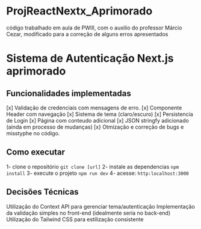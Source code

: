 # ProjReactNextx_Aprimorado
código trabalhado em aula de PWIII, com o auxilio do professor Márcio Cezar, modificado para a correção de alguns erros apresentados

# Sistema de Autenticação Next.js aprimorado
## Funcionalidades implementadas
[x] Validação de credenciais com mensagens de erro.
[x] Componente Header com navegação
[x] Sistema de tema (claro/escuro)
[x] Persistencia de Login
[x] Página com conteudo adicional
[x] JSON stringfy adicionado (ainda em processo de mudanças)
[x} Otmização e correção de bugs e misstyphe no código.

## Como executar
1- clone o repositório `git clone [url]`
2- instale as dependencias `npm install`
3- execute o projeto `npm run dev`
4- acesse: `http:localhost:3000`

## Decisões Técnicas
Utilização do Context API para gerenciar tema/autenticação
Implementação da validação simples no front-end (idealmente seria no back-end)
Utilização do Tailwind CSS para estilização consistente
